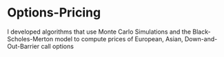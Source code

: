 # Options-Pricing
I developed algorithms that use Monte Carlo Simulations and the Black-Scholes-Merton model to compute prices of European, Asian, Down-and-Out-Barrier call options
